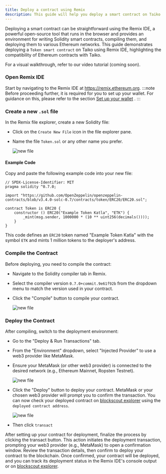 ```yaml
---
title: Deploy a contract using Remix
description: This guide will help you deploy a smart contract on Taiko using Remix.
---
```

Deploying a smart contract can be straightforward using the Remix IDE, a powerful open-source tool that runs in the browser and provides an environment for writing Solidity smart contracts, compiling them, and deploying them to various Ethereum networks. This guide demonstrates deploying a `Token smart contract` on Taiko using Remix IDE, highlighting the compatibility of Ethereum contracts with Taiko. 

For a visual walkthrough, refer to our video tutorial (coming soon).

### Open Remix IDE
Start by navigating to the Remix IDE at https://remix.ethereum.org.
:::note
Before proceeding further, it is required for you to set up your wallet. For guidance on this, please refer to the section [Set up your wallet](/guides/set-up-your-wallet/) .
:::

### Create a new `.sol` file

In the Remix file explorer, create a new Solidity file:

- Click on the `Create New File` icon in the file explorer pane.
- Name the file `Token.sol` or any other name you prefer.


    ![new file](~/assets/content/docs/guides/newfile.png)

#### Example Code
Copy and paste the following example code into your new file:

```solidity
// SPDX-License-Identifier: MIT
pragma solidity ^0.7.0;

import "https://github.com/OpenZeppelin/openzeppelin-contracts/blob/v3.4.0-solc-0.7/contracts/token/ERC20/ERC20.sol";

contract Token is ERC20 {
    constructor () ERC20("Example Token Katla", "ETK") {
        _mint(msg.sender, 1000000 * (10 ** uint256(decimals())));
    }
}
```
This code defines an `ERC20` token named "Example Token Katla" with the symbol `ETK` and mints 1 million tokens to the deployer's address.

### Compile the Contract
Before deploying, you need to compile the contract:

- Navigate to the Solidity compiler tab in Remix.
- Select the compiler version `0.7.0+commit.9e61f92b` from the dropdown menu to match the version used in your contract.
- Click the "Compile" button to compile your contract.

    ![new file](~/assets/content/docs/guides/compiler.png)

### Deploy the Contract

After compiling, switch to the deployment environment:

- Go to the "Deploy & Run Transactions" tab.
- From the "Environment" dropdown, select "Injected Provider" to use a web3 provider like MetaMask.
- Ensure your MetaMask (or other web3 provider) is connected to the desired network (e.g., Ethereum Mainnet, Ropsten Testnet).

    ![new file](~/assets/content/docs/guides/provider.png)

- Click the "Deploy" button to deploy your contract. MetaMask or your chosen web3 provider will prompt you to confirm the transaction.
You can now check your deployed contract on [blockscout explorer](https://explorer.katla.taiko.xyz/) using the `deployed contract address`.

    ![new file](~/assets/content/docs/guides/transact.png)

- Then click `transact`

After setting up your contract for deployment, finalize the process by clicking the transact button. This action initiates the deployment transaction, prompting your web3 provider (e.g., MetaMask) to open a confirmation window. Review the transaction details, then confirm to deploy your contract to the blockchain. Once confirmed, your contract will be deployed, and you can track its deployment status in the Remix IDE's console output or on [blockscout explorer](https://explorer.katla.taiko.xyz/).